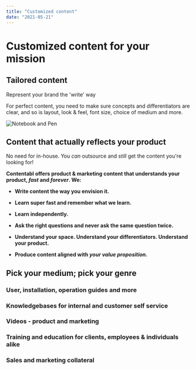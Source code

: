 ```yaml
---
title: "Customized content"
date: "2021-05-21"
---
```


# Customized content for your mission

## Tailored content

Represent your brand the 'write' way

For perfect content, you need to make sure concepts and differentiators are clear, and so is layout, look & feel, font size, choice of medium and more.

![Notebook and Pen](images/fb81a-169dd0e4fce64190be6b4e180847f4c5.jpg)

## Content that actually reflects your product

No need for in-house. You _can_ outsource and _still_ get the content you're looking for!

**Contentabl offers product & marketing content that understands your product, _fast_ and _forever_. We:**

- **Write content the way you envision it.**
    
- **Learn super fast and remember what we learn.**
    
- **Learn independently.**
    
- **Ask the right questions and never ask the same question twice.**
    
- **Understand your space. Understand your differentiators. Understand your product.**
    
- **Produce content aligned with _your value proposition._**
    

## Pick your medium; pick your genre

### User, installation, operation guides and more

### Knowledgebases for internal and customer self service

### Videos - product and marketing

### Training and education for clients, employees & individuals alike

### Sales and marketing collateral
